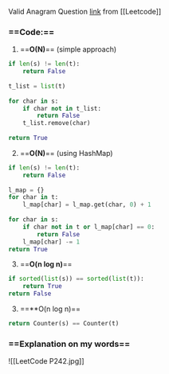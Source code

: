 Valid Anagram Question [link](https://leetcode.com/problems/valid-anagram/) from [[Leetcode]]

### ==**Code:**==
1) ==**O(N)**== (simple approach)
```python
if len(s) != len(t):  
    return False  
  
t_list = list(t)  
  
for char in s:  
    if char not in t_list:  
        return False  
    t_list.remove(char)  
  
return True
```

2) ==**O(N)**== (using HashMap)
```python
if len(s) != len(t):  
    return False  
  
l_map = {}  
for char in t:  
    l_map[char] = l_map.get(char, 0) + 1  
  
for char in s:  
    if char not in t or l_map[char] == 0:  
        return False  
    l_map[char] -= 1  
return True
```

3) ==**O(n log n)**==
```python
if sorted(list(s)) == sorted(list(t)):  
    return True  
return False  
```

3) ==**O(n log n)==
```python
return Counter(s) == Counter(t)
```

### ==Explanation on my words==

![[LeetCode P242.jpg]]

